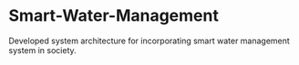 # Smart-Water-Management
Developed system architecture for incorporating smart water management system in society. 
